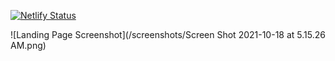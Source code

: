 [![Netlify Status](https://api.netlify.com/api/v1/badges/4cc8b485-c7e2-4e0e-a5fa-ec1a0bc56970/deploy-status)](https://app.netlify.com/sites/bloocas/deploys)


![Landing Page Screenshot](/screenshots/Screen Shot 2021-10-18 at 5.15.26 AM.png)
